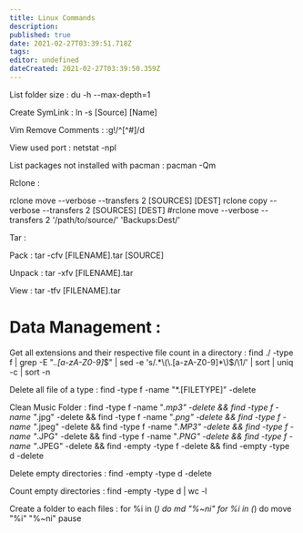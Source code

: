 ```yaml
---
title: Linux Commands
description: 
published: true
date: 2021-02-27T03:39:51.718Z
tags: 
editor: undefined
dateCreated: 2021-02-27T03:39:50.359Z
---
```


List folder size : du -h --max-depth=1

Create SymLink : ln -s [Source] [Name]

Vim Remove Comments : :g!/^[^#]/d

View used port : netstat -npl 

List packages not installed with pacman : pacman -Qm


Rclone :

rclone move --verbose --transfers 2 [SOURCES] [DEST]
rclone copy --verbose --transfers 2 [SOURCES] [DEST]
#rclone move --verbose --transfers 2  '/path/to/source/' 'Backups:Dest/'


Tar :

Pack :
tar -cfv [FILENAME].tar [SOURCE]

Unpack :
tar -xfv [FILENAME].tar

View :
tar -tfv [FILENAME].tar

# Data Management :

Get all extensions and their respective file count in a directory : find ./ -type f | grep -E ".*\.[a-zA-Z0-9]*$" | sed -e 's/.*\(\.[a-zA-Z0-9]*\)$/\1/' | sort | uniq -c | sort -n

Delete all file of a type : find -type f -name "*.[FILETYPE]" -delete

Clean Music Folder : find -type f -name "*.mp3" -delete && find -type f -name "*.jpg" -delete && find -type f -name "*.png" -delete && find -type f -name "*.jpeg" -delete && find -type f -name "*.MP3" -delete && find -type f -name "*.JPG" -delete && find -type f -name "*.PNG" -delete && find -type f -name "*.JPEG" -delete && find -empty -type f -delete && find -empty -type d -delete

Delete empty directories :
find -empty -type d -delete

Count empty directories :
find -empty -type d | wc -l

Create a folder to each files :
for %i in (*) do md "%~ni"
for %i in (*) do move "%i" "%~ni"
pause
